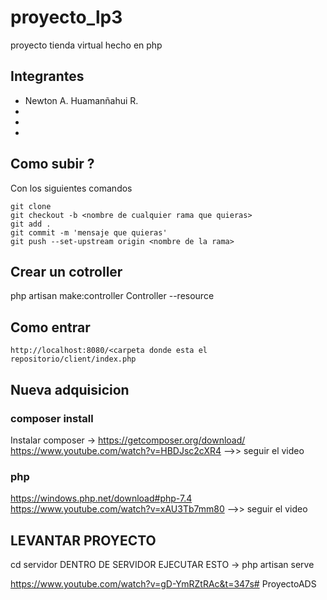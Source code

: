 # proyecto_lp3
proyecto tienda virtual hecho en php


## Integrantes

- Newton A. Huamanñahui R.
-
-
-

## Como subir ?

Con los siguientes comandos
```
git clone 
git checkout -b <nombre de cualquier rama que quieras>
git add .
git commit -m 'mensaje que quieras'
git push --set-upstream origin <nombre de la rama>
```

## Crear un cotroller
php artisan make:controller <nameController>Controller --resource


## Como entrar
```
http://localhost:8080/<carpeta donde esta el repositorio/client/index.php
```

## Nueva adquisicion

### composer install
Instalar composer -> https://getcomposer.org/download/ 
https://www.youtube.com/watch?v=HBDJsc2cXR4  -->> seguir el video

### php
https://windows.php.net/download#php-7.4
https://www.youtube.com/watch?v=xAU3Tb7mm80  -->> seguir el video 

## LEVANTAR PROYECTO 
cd servidor
DENTRO DE SERVIDOR EJECUTAR ESTO -> php artisan serve

https://www.youtube.com/watch?v=gD-YmRZtRAc&t=347s# ProyectoADS
